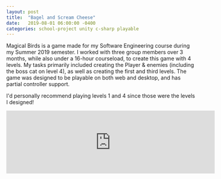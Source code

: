 ```yaml
---
layout: post
title:  "Bagel and Scream Cheese"
date:   2019-08-01 06:00:00 -0400
categories: school-project unity c-sharp playable
---
```


Magical Birds is a game made for my Software Engineering course during my Summer 2019 semester. I worked with three group members over 3 months, while also under a 16-hour courseload, to create this game with 4 levels. My tasks primarily included creating the Player & enemies (including the boss cat on level 4), as well as creating the first and third levels. The game was designed to be playable on both web and desktop, and has partial controller support.

I'd personally recommend playing levels 1 and 4 since those were the levels I designed!

<iframe frameborder="0" src="https://itch.io/embed/708719?dark=true" width="552" height="167"><a href="https://swiimii.itch.io/magical-birds">Magical Birds by swiimii</a></iframe>